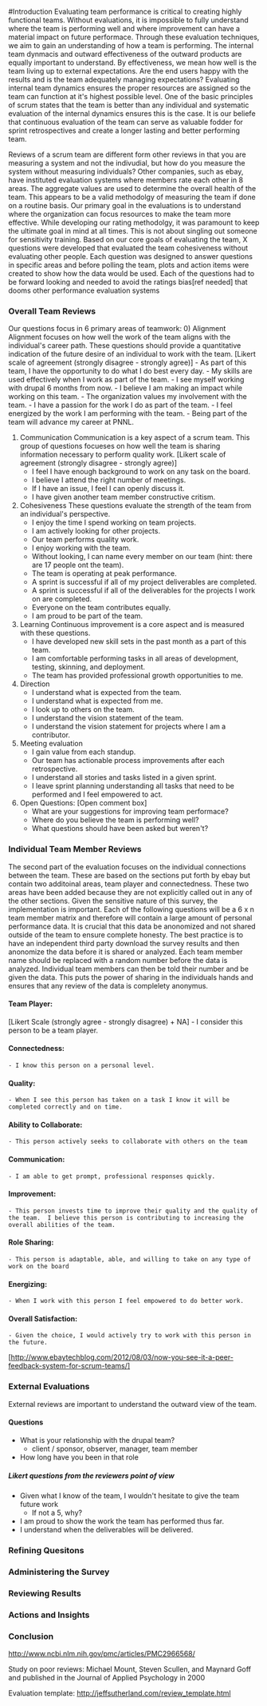 #Introduction
Evaluating team performance is critical to creating highly functional teams.  Without evaluations, it is impossible to fully understand where the team is performing well and where improvement can have a material impact on future performace.
Through these evaluation techniques, we aim to gain an understanding of how a team is performing.  The internal team dynmacis and outward effectiveness of the outward products are equally important to understand.
By effectiveness, we mean how well is the team living up to external expectations.  Are the end users happy with the results and is the team adequately managing expectations?
Evaluating internal team dynamics ensures the proper resources are assigned so the team can function at it's highest possible level.  One of the basic principles of scrum states that the team is better than any individual and systematic evaluation of the internal dynamics ensures this is the case.
It is our beliefe that continuous evaluation of the team can serve as valuable fodder for sprint retrospectives and create a longer lasting and better performing team.

Reviews of a scrum team are different form other reviews in that you are measuring a system and not the indivudial, but how do you measure the system without measuring individuals?  Other companies, such as ebay, have instituted evaluation systems where members rate each other in 8 areas.  The aggregate values are used to determine the overall health of the team.  This appears to be a valid methodolgy of measuring the team if done on a routine basis.
Our primary goal in the evaluations is to understand where the organization can focus resources to make the team more effective.  While developing our rating methodolgy, it was paramount to keep the ultimate goal in mind at all times.  This is not about singling out someone for sensitivity training.
Based on our core goals of evaluating the team, X questions were developed that evaluated the team cohesiveness without evaluating other people.  Each question was designed to answer questions in specific areas and before polling the team, plots and action items were created to show how the data would be used.  Each of the questions had to be forward looking and needed to avoid the ratings bias[ref needed] that dooms other performance evaluation systems

### Overall Team Reviews
Our questions focus in 6 primary areas of teamwork:
0) Alignment
Alignment focuses on how well the work of the team aligns with the individual's career path.  These questions should provide a quantitative indication of the future desire of an individual to work with the team.
[Likert scale of agreement (strongly disagree - strongly agree)]
    - As part of this team, I have the opportunity to do what I do best every day.
    - My skills are used effectively when I work as part of the team.
    - I see myself working with drupal 6 months from now.
    - I believe I am making an impact while working on this team.
    - The organization values my involvement with the team.
    - I have a passion for the work I do as part of the team.
    - I feel energized by the work I am performing with the team.
    - Being part of the team will advance my career at PNNL.
1) Communication
Communication is a key aspect of a scrum team.  This group of questions focueses on how well the team is sharing information necessary to perform quality work.
[Likert scale of agreement (strongly disagree - strongly agree)]
    - I feel I have enough background to work on any task on the board.
    - I believe I attend the right number of meetings.
    - If I have an issue, I feel I can openly discuss it.
    - I have given another team member constructive critism.
2) Cohesiveness
These questions evaluate the strength of the team from an individual's perspective.
    - I enjoy the time I spend working on team projects.
    - I am actively looking for other projects.
    - Our team performs quality work.
    - I enjoy working with the team.
    - Without looking, I can name every member on our team (hint: there are 17 people ont the team).
    - The team is operating at peak performance.
    - A sprint is successful if all of my project deliverables are completed.
    - A sprint is successful if all of the deliverables for the projects I work on are completed.
    - Everyone on the team contributes equally.
    - I am proud to be part of the team.
3) Learning
Continuous improvement is a core aspect and is measured with these questions.  
    - I have developed new skill sets in the past month as a part of this team.
    - I am comfortable performing tasks in all areas of development, testing, skinning, and deployment.
    - The team has provided professional growth opportunities to me.
4) Direction
    - I understand what is expected from the team.
    - I understand what is expected from me.
    - I look up to others on the team.
    - I understand the vision statement of the team.
    - I understand the vision statement for projects where I am a contributor.
5) Meeting evaluation
    - I gain value from each standup.
    - Our team has actionable process improvements after each retrospective.
    - I understand all stories and tasks listed in a given sprint.
    - I leave sprint planning understanding all tasks that need to be performed and I feel empowered to act.
6) Open Questions:
[Open comment box]
    - What are your suggestions for improving team performace?
    - Where do you believe the team is performing well?
    - What questions should have been asked but weren't?


### Individual Team Member Reviews
The second part of the evaluation focuses on the individual connections between the team.  These are based on the sections put forth by ebay but contain two additoinal areas, team player and connectedness.  These two areas have been added because they are not explicitly called out in any of the other sections.
Given the sensitive nature of this survey, the implementation is important.  Each of the following questions will be a 6 x n team member matrix and therefore will contain a large amount of personal performance data.  It is crucial that this data be anonomized and not shared outside of the team to ensure complete honesty.  The best practice is to have an independent third party download the survey results and then anonomize the data before it is shared or analyzed.  Each team member name should be replaced with a random number before the data is analyzed.  Individual team members can then be told their number and be given the data.  This puts the power of sharing in the individuals hands and ensures that any review of the data is complelety anonymus.

#### Team Player:
[Likert Scale (strongly agree - strongly disagree) + NA]
    - I consider this person to be a team player.
#### Connectedness:
    - I know this person on a personal level.
#### Quality: 
    - When I see this person has taken on a task I know it will be completed correctly and on time. 
#### Ability to Collaborate: 
    - This person actively seeks to collaborate with others on the team
#### Communication: 
    - I am able to get prompt, professional responses quickly.
#### Improvement: 
    - This person invests time to improve their quality and the quality of the team.  I believe this person is contributing to increasing the overall abilities of the team.
#### Role Sharing: 
    - This person is adaptable, able, and willing to take on any type of work on the board
#### Energizing: 
    - When I work with this person I feel empowered to do better work. 
#### Overall Satisfaction: 
    - Given the choice, I would actively try to work with this person in the future.
[http://www.ebaytechblog.com/2012/08/03/now-you-see-it-a-peer-feedback-system-for-scrum-teams/]


### External Evaluations
External reviews are important to understand the outward view of the team.

#### Questions
- What is your relationship with the drupal team?
    + client / sponsor, observer, manager, team member
- How long have you been in that role

##### Likert questions from the reviewers point of view
- Given what I know of the team, I wouldn't hesitate to give the team future work
    + If not a 5, why?
- I am proud to show the work the team has performed thus far.
- I understand when the deliverables will be delivered.


### Refining Quesitons


### Administering the Survey


### Reviewing Results


### Actions and Insights


### Conclusion

http://www.ncbi.nlm.nih.gov/pmc/articles/PMC2966568/

Study on poor reviews:
Michael Mount, Steven Scullen, and Maynard Goff and published in the Journal of Applied Psychology in 2000

Evaluation template:
http://jeffsutherland.com/review_template.html